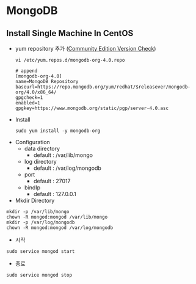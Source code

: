 # MongoDB

## Install Single Machine In CentOS
* yum repository 추가 ([Community Edition Version Check](https://docs.mongodb.com/manual/tutorial/install-mongodb-on-red-hat/))
    ```shell
    vi /etc/yum.repos.d/mongodb-org-4.0.repo
    
    # append
    [mongodb-org-4.0]
    name=MongoDB Repository
    baseurl=https://repo.mongodb.org/yum/redhat/$releasever/mongodb-org/4.0/x86_64/
    gpgcheck=1
    enabled=1
    gpgkey=https://www.mongodb.org/static/pgp/server-4.0.asc
    ```
* Install
    ```shell
    sudo yum install -y mongodb-org
    ```
* Configuration
    * data directory
        * default : /var/lib/mongo
    * log directory
        * default : /var/log/mongodb
    * port
        * default : 27017
    * bindIp
        * default : 127.0.0.1
* Mkdir Directory 
```shell
mkdir -p /var/lib/mongo
chown -R mongod:mongod /var/lib/mongo
mkdir -p /var/log/mongodb
chown -R mongod:mongod /var/log/mongodb
```
* 시작
```shell
sudo service mongod start
```
* 종료
```shell
sudo service mongod stop
```